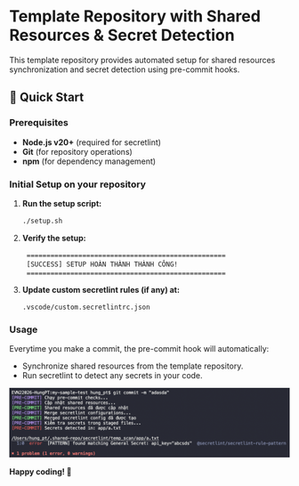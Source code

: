 # Template Repository with Shared Resources & Secret Detection

This template repository provides automated setup for shared resources synchronization and secret detection using pre-commit hooks.

## 🚀 Quick Start

### Prerequisites

- **Node.js v20+** (required for secretlint)
- **Git** (for repository operations)
- **npm** (for dependency management)

### Initial Setup on your repository

1. **Run the setup script:**
   ```bash
   ./setup.sh
   ```

2. **Verify the setup:**
   ```text
    ==================================================
    [SUCCESS] SETUP HOÀN THÀNH THÀNH CÔNG!
    ==================================================
   ```

3. **Update custom secretlint rules (if any) at:**
   ```text
   .vscode/custom.secretlintrc.json
   ```   

### Usage

Everytime you make a commit, the pre-commit hook will automatically:
- Synchronize shared resources from the template repository.
- Run secretlint to detect any secrets in your code.

![Prevent commit example](docs/prevent-commit.png)

**Happy coding! 🚀**
